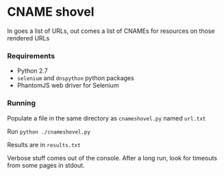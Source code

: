 # CNAME shovel
In goes a list of URLs, out comes a list of CNAMEs for resources on those rendered URLs

### Requirements

* Python 2.7
* `selenium` and `dnspython` python packages
* PhantomJS web driver for Selenium

### Running

Populate a file in the same directory as `cnameshovel.py` named `url.txt`

Run `python ./cnameshovel.py`

Results are in `results.txt`

Verbose stuff comes out of the console.  After a long run, look for timeouts from some pages in stdout.
